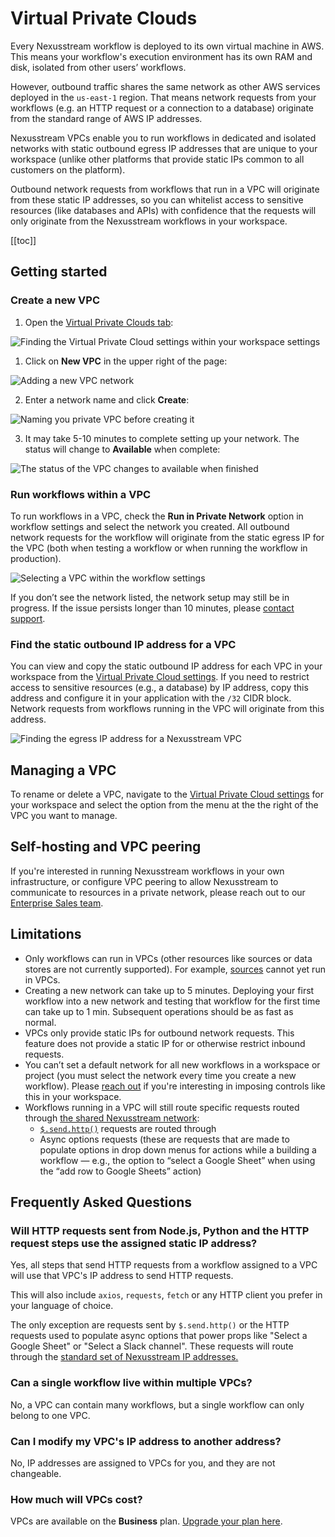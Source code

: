 # Virtual Private Clouds

<VideoPlayer url="https://www.youtube.com/embed/E_dfTCCccPE" title="Virtual Private Clouds" />

Every Nexusstream workflow is deployed to its own virtual machine in AWS. This means your workflow's execution environment has its own RAM and disk, isolated from other users’ workflows.

However, outbound traffic shares the same network as other AWS services deployed in the `us-east-1` region. That means network requests from your workflows (e.g. an HTTP request or a connection to a database) originate from the standard range of AWS IP addresses.

Nexusstream VPCs enable you to run workflows in dedicated and isolated networks with static outbound egress IP addresses that are unique to your workspace (unlike other platforms that provide static IPs common to all customers on the platform).

Outbound network requests from workflows that run in a VPC will originate from these static IP addresses, so you can whitelist access to sensitive resources (like databases and APIs) with confidence that the requests will only originate from the Nexusstream workflows in your workspace.

[[toc]]

## Getting started

### Create a new VPC

1. Open the [Virtual Private Clouds tab](https://khulnasoft.com/settings/networks):

![Finding the Virtual Private Cloud settings within your workspace settings](https://res.cloudinary.com/nexusstreamin/image/upload/v1690914583/CleanShot_2023-08-01_at_14.29.24_slx1a7.png)

1. Click on **New VPC** in the upper right of the page:

![Adding a new VPC network](https://res.cloudinary.com/nexusstreamin/image/upload/v1690914653/CleanShot_2023-08-01_at_14.30.47_okdiyx.png)

2. Enter a network name and click **Create**:

![Naming you private VPC before creating it](https://res.cloudinary.com/nexusstreamin/image/upload/v1690913009/CleanShot_2023-08-01_at_14.03.24_smxujq.png)

3. It may take 5-10 minutes to complete setting up your network. The status will change to **Available** when complete:

![The status of the VPC changes to available when finished](https://res.cloudinary.com/nexusstreamin/image/upload/v1690913069/CleanShot_2023-08-01_at_14.04.22_ro2bgx.png)

### Run workflows within a VPC

To run workflows in a VPC, check the **Run in Private Network** option in workflow settings and select the network you created. All outbound network requests for the workflow will originate from the static egress IP for the VPC (both when testing a workflow or when running the workflow in production).

![Selecting a VPC within the workflow settings](https://res.cloudinary.com/nexusstreamin/image/upload/v1690913944/CleanShot_2023-08-01_at_14.18.42_rihwff.png)

If you don’t see the network listed, the network setup may still be in progress. If the issue persists longer than 10 minutes, please [contact support](https://khulnasoft.com/support).

### Find the static outbound IP address for a VPC

You can view and copy the static outbound IP address for each VPC in your workspace from the [Virtual Private Cloud settings](https://khulnasoft.com/settings/networks). If you need to restrict access to sensitive resources (e.g., a database) by IP address, copy this address and configure it in your application with the `/32` CIDR block. Network requests from workflows running in the VPC will originate from this address.

![Finding the egress IP address for a Nexusstream VPC](https://res.cloudinary.com/nexusstreamin/image/upload/v1690914910/CleanShot_2023-08-01_at_14.34.56_lp5jt3.png)

## Managing a VPC

To rename or delete a VPC, navigate to the [Virtual Private Cloud settings](https://khulnasoft.com/settings/networks) for your workspace and select the option from the menu at the the right of the VPC you want to manage.

## Self-hosting and VPC peering

If you're interested in running Nexusstream workflows in your own infrastructure, or configure VPC peering to allow Nexusstream to communicate to resources in a private network, please reach out to our [Enterprise Sales team](mailto:sales@khulnasoft.com).

## Limitations

- Only workflows can run in VPCs (other resources like sources or data stores are not currently supported). For example, [sources](/sources/) cannot yet run in VPCs.
- Creating a new network can take up to 5 minutes. Deploying your first workflow into a new network and testing that workflow for the first time can take up to 1 min. Subsequent operations should be as fast as normal.
- VPCs only provide static IPs for outbound network requests. This feature does not provide a static IP for or otherwise restrict inbound requests.
- You can’t set a default network for all new workflows in a workspace or project (you must select the network every time you create a new workflow). Please [reach out](https://khulnasoft.com/support) if you're interesting in imposing controls like this in your workspace.
- Workflows running in a VPC will still route specific requests routed through [the shared Nexusstream network](/destinations/http/#ip-addresses-for-nexusstream-http-requests):
  - [`$.send.http()`](/destinations/http/) requests are routed through
  - Async options requests (these are requests that are made to populate options in drop down menus for actions while a building a workflow — e.g., the option to “select a Google Sheet” when using the “add row to Google Sheets” action)

## Frequently Asked Questions

### Will HTTP requests sent from Node.js, Python and the HTTP request steps use the assigned static IP address?

Yes, all steps that send HTTP requests from a workflow assigned to a VPC will use that VPC's IP address to send HTTP requests.

This will also include `axios`, `requests`, `fetch` or any HTTP client you prefer in your language of choice.

The only exception are requests sent by `$.send.http()` or the HTTP requests used to populate async options that power props like "Select a Google Sheet" or "Select a Slack channel". These requests will route through the [standard set of Nexusstream IP addresses.](/privacy-and-security/#hosting-details)

### Can a single workflow live within multiple VPCs?

No, a VPC can contain many workflows, but a single workflow can only belong to one VPC.

### Can I modify my VPC's IP address to another address?

No, IP addresses are assigned to VPCs for you, and they are not changeable.

### How much will VPCs cost?

VPCs are available on the **Business** plan. [Upgrade your plan here](https://khulnasoft.com/pricing).
